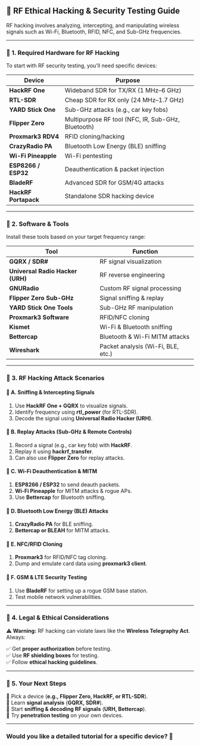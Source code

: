 ## 🔹 RF Ethical Hacking & Security Testing Guide

RF hacking involves analyzing, intercepting, and manipulating wireless signals such as Wi-Fi, Bluetooth, RFID, NFC, and Sub-GHz frequencies.

---

### 📌 1. Required Hardware for RF Hacking

To start with RF security testing, you'll need specific devices:

| Device | Purpose |
|--------|---------|
| **HackRF One** | Wideband SDR for TX/RX (1 MHz–6 GHz) |
| **RTL-SDR** | Cheap SDR for RX only (24 MHz–1.7 GHz) |
| **YARD Stick One** | Sub-GHz attacks (e.g., car key fobs) |
| **Flipper Zero** | Multipurpose RF tool (NFC, IR, Sub-GHz, Bluetooth) |
| **Proxmark3 RDV4** | RFID cloning/hacking |
| **CrazyRadio PA** | Bluetooth Low Energy (BLE) sniffing |
| **Wi-Fi Pineapple** | Wi-Fi pentesting |
| **ESP8266 / ESP32** | Deauthentication & packet injection |
| **BladeRF** | Advanced SDR for GSM/4G attacks |
| **HackRF Portapack** | Standalone SDR hacking device |

---

### 📌 2. Software & Tools

Install these tools based on your target frequency range:

| Tool | Function |
|------|----------|
| **GQRX / SDR#** | RF signal visualization |
| **Universal Radio Hacker (URH)** | RF reverse engineering |
| **GNURadio** | Custom RF signal processing |
| **Flipper Zero Sub-GHz** | Signal sniffing & replay |
| **YARD Stick One Tools** | Sub-GHz RF manipulation |
| **Proxmark3 Software** | RFID/NFC cloning |
| **Kismet** | Wi-Fi & Bluetooth sniffing |
| **Bettercap** | Bluetooth & Wi-Fi MITM attacks |
| **Wireshark** | Packet analysis (Wi-Fi, BLE, etc.) |

---

### 📌 3. RF Hacking Attack Scenarios

#### 🔹 A. Sniffing & Intercepting Signals
1. Use **HackRF One + GQRX** to visualize signals.
2. Identify frequency using **rtl_power** (for RTL-SDR).
3. Decode the signal using **Universal Radio Hacker (URH)**.

#### 🔹 B. Replay Attacks (Sub-GHz & Remote Controls)
1. Record a signal (e.g., car key fob) with **HackRF**.
2. Replay it using **hackrf_transfer**.
3. Can also use **Flipper Zero** for replay attacks.

#### 🔹 C. Wi-Fi Deauthentication & MITM
1. **ESP8266 / ESP32** to send deauth packets.
2. **Wi-Fi Pineapple** for MITM attacks & rogue APs.
3. Use **Bettercap** for Bluetooth sniffing.

#### 🔹 D. Bluetooth Low Energy (BLE) Attacks
1. **CrazyRadio PA** for BLE sniffing.
2. **Bettercap or BLEAH** for MITM attacks.

#### 🔹 E. NFC/RFID Cloning
1. **Proxmark3** for RFID/NFC tag cloning.
2. Dump and emulate card data using **proxmark3 client**.

#### 🔹 F. GSM & LTE Security Testing
1. Use **BladeRF** for setting up a rogue GSM base station.
2. Test mobile network vulnerabilities.

---

### 📌 4. Legal & Ethical Considerations

⚠️ **Warning:** RF hacking can violate laws like the **Wireless Telegraphy Act**. Always:

✅ Get **proper authorization** before testing.  
✅ Use **RF shielding boxes** for testing.  
✅ Follow **ethical hacking guidelines**.

---

### 📌 5. Your Next Steps

🔹 Pick a device (**e.g., Flipper Zero, HackRF, or RTL-SDR**).  
🔹 Learn **signal analysis** (**GQRX, SDR#**).  
🔹 Start **sniffing & decoding RF signals** (**URH, Bettercap**).  
🔹 Try **penetration testing** on your own devices.

---

### Would you like a detailed tutorial for a specific device? 🚀
